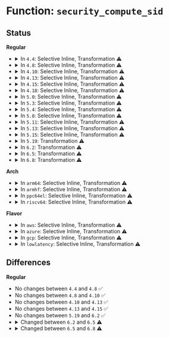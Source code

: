 # Function: <code>security_compute_sid</code>

## Status
<b>Regular</b>
<ul>
<li>
<details>
<summary>In <code>4.4</code>: Selective Inline, Transformation ⚠️</summary>

```c
int security_compute_sid(u32 ssid, u32 tsid, u16 orig_tclass, u32 specified, const char *objname, u32 *out_sid, bool kern);
```

**Collision:** Unique Static

**Inline:** Selective

**Transformation:** True

**Instances:**

```
In security/selinux/ss/services.c (ffffffff81355a70)
Location: security/selinux/ss/services.c:1568
Inline: True
Direct callers:
  - security/selinux/ss/services.c:security_transition_sid
  - security/selinux/ss/services.c:security_transition_sid_user
  - security/selinux/ss/services.c:security_member_sid
  - security/selinux/ss/services.c:security_change_sid
```
**Symbols:**

```
ffffffff81355a70-ffffffff8135600a: security_compute_sid.part.12 (STB_LOCAL)
ffffffff81356010-ffffffff81356050: security_compute_sid (STB_LOCAL)
```
</details>
</li>
<li>
<details>
<summary>In <code>4.8</code>: Selective Inline, Transformation ⚠️</summary>

```c
int security_compute_sid(u32 ssid, u32 tsid, u16 orig_tclass, u32 specified, const char *objname, u32 *out_sid, bool kern);
```

**Collision:** Unique Static

**Inline:** Selective

**Transformation:** True

**Instances:**

```
In security/selinux/ss/services.c (ffffffff8138b790)
Location: security/selinux/ss/services.c:1562
Inline: True
Direct callers:
  - security/selinux/ss/services.c:security_change_sid
  - security/selinux/ss/services.c:security_member_sid
  - security/selinux/ss/services.c:security_transition_sid_user
  - security/selinux/ss/services.c:security_transition_sid
```
**Symbols:**

```
ffffffff8138b790-ffffffff8138bd22: security_compute_sid.part.13 (STB_LOCAL)
ffffffff8138bd30-ffffffff8138bd69: security_compute_sid (STB_LOCAL)
```
</details>
</li>
<li>
<details>
<summary>In <code>4.10</code>: Selective Inline, Transformation ⚠️</summary>

```c
int security_compute_sid(u32 ssid, u32 tsid, u16 orig_tclass, u32 specified, const char *objname, u32 *out_sid, bool kern);
```

**Collision:** Unique Static

**Inline:** Selective

**Transformation:** True

**Instances:**

```
In security/selinux/ss/services.c (ffffffff813a23a0)
Location: security/selinux/ss/services.c:1562
Inline: True
Direct callers:
  - security/selinux/ss/services.c:security_change_sid
  - security/selinux/ss/services.c:security_member_sid
  - security/selinux/ss/services.c:security_transition_sid_user
  - security/selinux/ss/services.c:security_transition_sid
```
**Symbols:**

```
ffffffff813a23a0-ffffffff813a2932: security_compute_sid.part.13 (STB_LOCAL)
ffffffff813a2940-ffffffff813a2979: security_compute_sid (STB_LOCAL)
```
</details>
</li>
<li>
<details>
<summary>In <code>4.13</code>: Selective Inline, Transformation ⚠️</summary>

```c
int security_compute_sid(u32 ssid, u32 tsid, u16 orig_tclass, u32 specified, const char *objname, u32 *out_sid, bool kern);
```

**Collision:** Unique Static

**Inline:** Selective

**Transformation:** True

**Instances:**

```
In security/selinux/ss/services.c (ffffffff813b9870)
Location: security/selinux/ss/services.c:1574
Inline: True
Direct callers:
  - security/selinux/ss/services.c:security_change_sid
  - security/selinux/ss/services.c:security_member_sid
  - security/selinux/ss/services.c:security_transition_sid_user
  - security/selinux/ss/services.c:security_transition_sid
```
**Symbols:**

```
ffffffff813b9870-ffffffff813b9df8: security_compute_sid.part.13 (STB_LOCAL)
ffffffff813b9e00-ffffffff813b9e34: security_compute_sid (STB_LOCAL)
```
</details>
</li>
<li>
<details>
<summary>In <code>4.15</code>: Selective Inline, Transformation ⚠️</summary>

```c
int security_compute_sid(u32 ssid, u32 tsid, u16 orig_tclass, u32 specified, const char *objname, u32 *out_sid, bool kern);
```

**Collision:** Unique Static

**Inline:** Selective

**Transformation:** True

**Instances:**

```
In security/selinux/ss/services.c (ffffffff813dfc30)
Location: security/selinux/ss/services.c:1577
Inline: True
Direct callers:
  - security/selinux/ss/services.c:security_change_sid
  - security/selinux/ss/services.c:security_member_sid
  - security/selinux/ss/services.c:security_transition_sid_user
  - security/selinux/ss/services.c:security_transition_sid
```
**Symbols:**

```
ffffffff813dfc30-ffffffff813e01c3: security_compute_sid.part.12 (STB_LOCAL)
ffffffff813e01d0-ffffffff813e0204: security_compute_sid (STB_LOCAL)
```
</details>
</li>
<li>
<details>
<summary>In <code>4.18</code>: Selective Inline, Transformation ⚠️</summary>

**Collision:** Unique Static

**Inline:** Selective

**Transformation:** True

**Instances:**

```
In security/selinux/ss/services.c (ffffffff814122c5)
Location: security/selinux/ss/services.c:1630
Inline: True
Inline callers:
  - security/selinux/ss/services.c:security_change_sid
  - security/selinux/ss/services.c:security_member_sid
  - security/selinux/ss/services.c:security_transition_sid_user
  - security/selinux/ss/services.c:security_transition_sid
Direct callers:
  - security/selinux/ss/services.c:security_change_sid
  - security/selinux/ss/services.c:security_member_sid
  - security/selinux/ss/services.c:security_transition_sid_user
  - security/selinux/ss/services.c:security_transition_sid
```
**Symbols:**

```
ffffffff8140fdc0-ffffffff81410341: security_compute_sid.part.17 (STB_LOCAL)
ffffffff81414a6d-ffffffff81414ab5: security_compute_sid.part.17.cold.28 (STB_LOCAL)
```
</details>
</li>
<li>
<details>
<summary>In <code>5.0</code>: Selective Inline, Transformation ⚠️</summary>

**Collision:** Unique Static

**Inline:** Selective

**Transformation:** True

**Instances:**

```
In security/selinux/ss/services.c (ffffffff8142e7e5)
Location: security/selinux/ss/services.c:1623
Inline: True
Inline callers:
  - security/selinux/ss/services.c:security_change_sid
  - security/selinux/ss/services.c:security_member_sid
  - security/selinux/ss/services.c:security_transition_sid_user
  - security/selinux/ss/services.c:security_transition_sid
Direct callers:
  - security/selinux/ss/services.c:security_change_sid
  - security/selinux/ss/services.c:security_member_sid
  - security/selinux/ss/services.c:security_transition_sid_user
  - security/selinux/ss/services.c:security_transition_sid
```
**Symbols:**

```
ffffffff8142c5e0-ffffffff8142ccb0: security_compute_sid.part.17 (STB_LOCAL)
ffffffff81431050-ffffffff81431096: security_compute_sid.part.17.cold.29 (STB_LOCAL)
```
</details>
</li>
<li>
<details>
<summary>In <code>5.3</code>: Selective Inline, Transformation ⚠️</summary>

**Collision:** Unique Static

**Inline:** Selective

**Transformation:** True

**Instances:**

```
In security/selinux/ss/services.c (ffffffff8145c165)
Location: security/selinux/ss/services.c:1636
Inline: True
Inline callers:
  - security/selinux/ss/services.c:security_change_sid
  - security/selinux/ss/services.c:security_member_sid
  - security/selinux/ss/services.c:security_transition_sid_user
  - security/selinux/ss/services.c:security_transition_sid
Direct callers:
  - security/selinux/ss/services.c:security_change_sid
  - security/selinux/ss/services.c:security_member_sid
  - security/selinux/ss/services.c:security_transition_sid_user
  - security/selinux/ss/services.c:security_transition_sid
```
**Symbols:**

```
ffffffff81459d80-ffffffff8145a3b5: security_compute_sid.part.0 (STB_LOCAL)
ffffffff8145ea82-ffffffff8145eac7: security_compute_sid.part.0.cold (STB_LOCAL)
```
</details>
</li>
<li>
<details>
<summary>In <code>5.4</code>: Selective Inline, Transformation ⚠️</summary>

**Collision:** Unique Static

**Inline:** Selective

**Transformation:** True

**Instances:**

```
In security/selinux/ss/services.c (ffffffff81475f15)
Location: security/selinux/ss/services.c:1636
Inline: True
Inline callers:
  - security/selinux/ss/services.c:security_change_sid
  - security/selinux/ss/services.c:security_member_sid
  - security/selinux/ss/services.c:security_transition_sid_user
  - security/selinux/ss/services.c:security_transition_sid
Direct callers:
  - security/selinux/ss/services.c:security_change_sid
  - security/selinux/ss/services.c:security_member_sid
  - security/selinux/ss/services.c:security_transition_sid_user
  - security/selinux/ss/services.c:security_transition_sid
```
**Symbols:**

```
ffffffff81473b20-ffffffff81474155: security_compute_sid.part.0 (STB_LOCAL)
ffffffff81478832-ffffffff81478877: security_compute_sid.part.0.cold (STB_LOCAL)
```
</details>
</li>
<li>
<details>
<summary>In <code>5.8</code>: Selective Inline, Transformation ⚠️</summary>

**Collision:** Unique Static

**Inline:** Selective

**Transformation:** True

**Instances:**

```
In security/selinux/ss/services.c (ffffffff814cb6c5)
Location: security/selinux/ss/services.c:1684
Inline: True
Inline callers:
  - security/selinux/ss/services.c:security_change_sid
  - security/selinux/ss/services.c:security_member_sid
  - security/selinux/ss/services.c:security_transition_sid_user
  - security/selinux/ss/services.c:security_transition_sid
Direct callers:
  - security/selinux/ss/services.c:security_change_sid
  - security/selinux/ss/services.c:security_member_sid
  - security/selinux/ss/services.c:security_transition_sid_user
  - security/selinux/ss/services.c:security_transition_sid
```
**Symbols:**

```
ffffffff814c95b0-ffffffff814c9c5f: security_compute_sid.part.0 (STB_LOCAL)
ffffffff814cdd60-ffffffff814cdda5: security_compute_sid.part.0.cold (STB_LOCAL)
```
</details>
</li>
<li>
<details>
<summary>In <code>5.11</code>: Selective Inline, Transformation ⚠️</summary>

**Collision:** Unique Static

**Inline:** Selective

**Transformation:** True

**Instances:**

```
In security/selinux/ss/services.c (ffffffff814e8ed5)
Location: security/selinux/ss/services.c:1704
Inline: True
Inline callers:
  - security/selinux/ss/services.c:security_change_sid
  - security/selinux/ss/services.c:security_member_sid
  - security/selinux/ss/services.c:security_transition_sid_user
  - security/selinux/ss/services.c:security_transition_sid
Direct callers:
  - security/selinux/ss/services.c:security_change_sid
  - security/selinux/ss/services.c:security_member_sid
  - security/selinux/ss/services.c:security_transition_sid_user
  - security/selinux/ss/services.c:security_transition_sid
```
**Symbols:**

```
ffffffff814e6930-ffffffff814e6fab: security_compute_sid.part.0 (STB_LOCAL)
ffffffff81bf0d74-ffffffff81bf0db9: security_compute_sid.part.0.cold (STB_LOCAL)
```
</details>
</li>
<li>
<details>
<summary>In <code>5.13</code>: Selective Inline, Transformation ⚠️</summary>

**Collision:** Unique Static

**Inline:** Selective

**Transformation:** True

**Instances:**

```
In security/selinux/ss/services.c (ffffffff814ef805)
Location: security/selinux/ss/services.c:1716
Inline: True
Inline callers:
  - security/selinux/ss/services.c:security_change_sid
  - security/selinux/ss/services.c:security_member_sid
  - security/selinux/ss/services.c:security_transition_sid_user
  - security/selinux/ss/services.c:security_transition_sid
Direct callers:
  - security/selinux/ss/services.c:security_change_sid
  - security/selinux/ss/services.c:security_member_sid
  - security/selinux/ss/services.c:security_transition_sid_user
  - security/selinux/ss/services.c:security_transition_sid
```
**Symbols:**

```
ffffffff814ed390-ffffffff814edbeb: security_compute_sid.part.0 (STB_LOCAL)
ffffffff81be2eeb-ffffffff81be2f31: security_compute_sid.part.0.cold (STB_LOCAL)
```
</details>
</li>
<li>
<details>
<summary>In <code>5.15</code>: Selective Inline, Transformation ⚠️</summary>

**Collision:** Unique Static

**Inline:** Selective

**Transformation:** True

**Instances:**

```
In security/selinux/ss/services.c (ffffffff81549bfe)
Location: security/selinux/ss/services.c:1724
Inline: True
Inline callers:
  - security/selinux/ss/services.c:security_change_sid
  - security/selinux/ss/services.c:security_member_sid
  - security/selinux/ss/services.c:security_transition_sid_user
  - security/selinux/ss/services.c:security_transition_sid
Direct callers:
  - security/selinux/ss/services.c:security_change_sid
  - security/selinux/ss/services.c:security_member_sid
  - security/selinux/ss/services.c:security_transition_sid_user
  - security/selinux/ss/services.c:security_transition_sid
```
**Symbols:**

```
ffffffff815477d0-ffffffff81547f1e: security_compute_sid.part.0 (STB_LOCAL)
ffffffff81cd4b4f-ffffffff81cd4b95: security_compute_sid.part.0.cold (STB_LOCAL)
```
</details>
</li>
<li>
<details>
<summary>In <code>5.19</code>: Transformation ⚠️</summary>

```c
int security_compute_sid(struct selinux_state *state, u32 ssid, u32 tsid, u16 orig_tclass, u32 specified, const char *objname, u32 *out_sid, bool kern);
```

**Collision:** Unique Static

**Inline:** No

**Transformation:** True

**Instances:**

```
In security/selinux/ss/services.c (0)
Location: security/selinux/ss/services.c:1723
Inline: False
Direct callers:
  - security/selinux/ss/services.c:security_change_sid
  - security/selinux/ss/services.c:security_member_sid
  - security/selinux/ss/services.c:security_transition_sid_user
  - security/selinux/ss/services.c:security_transition_sid
```
**Symbols:**

```
ffffffff815df880-ffffffff815e0036: security_compute_sid (STB_LOCAL)
ffffffff81e87a39-ffffffff81e87ad0: security_compute_sid.cold (STB_LOCAL)
```
</details>
</li>
<li>
<details>
<summary>In <code>6.2</code>: Transformation ⚠️</summary>

```c
int security_compute_sid(struct selinux_state *state, u32 ssid, u32 tsid, u16 orig_tclass, u32 specified, const char *objname, u32 *out_sid, bool kern);
```

**Collision:** Unique Static

**Inline:** No

**Transformation:** True

**Instances:**

```
In security/selinux/ss/services.c (0)
Location: security/selinux/ss/services.c:1717
Inline: False
Direct callers:
  - security/selinux/ss/services.c:security_change_sid
  - security/selinux/ss/services.c:security_member_sid
  - security/selinux/ss/services.c:security_transition_sid_user
  - security/selinux/ss/services.c:security_transition_sid
```
**Symbols:**

```
ffffffff8168e0d0-ffffffff8168e8cb: security_compute_sid (STB_LOCAL)
ffffffff82073bdf-ffffffff82073c39: security_compute_sid.cold (STB_LOCAL)
```
</details>
</li>
<li>
<details>
<summary>In <code>6.5</code>: Transformation ⚠️</summary>

```c
int security_compute_sid(u32 ssid, u32 tsid, u16 orig_tclass, u32 specified, const char *objname, u32 *out_sid, bool kern);
```

**Collision:** Unique Static

**Inline:** No

**Transformation:** True

**Instances:**

```
In security/selinux/ss/services.c (0)
Location: security/selinux/ss/services.c:1694
Inline: False
Direct callers:
  - security/selinux/ss/services.c:security_change_sid
  - security/selinux/ss/services.c:security_member_sid
  - security/selinux/ss/services.c:security_transition_sid_user
  - security/selinux/ss/services.c:security_transition_sid
```
**Symbols:**

```
ffffffff816c7550-ffffffff816c7cd4: security_compute_sid (STB_LOCAL)
ffffffff820f37d0-ffffffff820f3828: security_compute_sid.cold (STB_LOCAL)
```
</details>
</li>
<li>
<details>
<summary>In <code>6.8</code>: Transformation ⚠️</summary>

```c
int security_compute_sid(u32 ssid, u32 tsid, u16 orig_tclass, u16 specified, const char *objname, u32 *out_sid, bool kern);
```

**Collision:** Unique Static

**Inline:** No

**Transformation:** True

**Instances:**

```
In security/selinux/ss/services.c (0)
Location: security/selinux/ss/services.c:1705
Inline: False
Direct callers:
  - security/selinux/ss/services.c:security_change_sid
  - security/selinux/ss/services.c:security_member_sid
  - security/selinux/ss/services.c:security_transition_sid_user
  - security/selinux/ss/services.c:security_transition_sid
```
**Symbols:**

```
ffffffff81704160-ffffffff817048f0: security_compute_sid (STB_LOCAL)
ffffffff821d0996-ffffffff821d09ee: security_compute_sid.cold (STB_LOCAL)
```
</details>
</li>
</ul>
<b>Arch</b>
<ul>
<li>
<details>
<summary>In <code>arm64</code>: Selective Inline, Transformation ⚠️</summary>

**Collision:** Unique Static

**Inline:** Selective

**Transformation:** True

**Instances:**

```
In security/selinux/ss/services.c (ffff800010565908)
Location: security/selinux/ss/services.c:1636
Inline: True
Inline callers:
  - security/selinux/ss/services.c:security_change_sid
  - security/selinux/ss/services.c:security_member_sid
  - security/selinux/ss/services.c:security_transition_sid_user
  - security/selinux/ss/services.c:security_transition_sid
Direct callers:
  - security/selinux/ss/services.c:security_change_sid
  - security/selinux/ss/services.c:security_member_sid
  - security/selinux/ss/services.c:security_transition_sid_user
  - security/selinux/ss/services.c:security_transition_sid
```
**Symbols:**

```
ffff8000105633f0-ffff8000105639a0: security_compute_sid.part.0 (STB_LOCAL)
```
</details>
</li>
<li>
<details>
<summary>In <code>armhf</code>: Selective Inline, Transformation ⚠️</summary>

**Collision:** Unique Static

**Inline:** Selective

**Transformation:** True

**Instances:**

```
In security/selinux/ss/services.c (c071a0e0)
Location: security/selinux/ss/services.c:1636
Inline: True
Inline callers:
  - security/selinux/ss/services.c:security_change_sid
  - security/selinux/ss/services.c:security_member_sid
  - security/selinux/ss/services.c:security_transition_sid_user
  - security/selinux/ss/services.c:security_transition_sid
Direct callers:
  - security/selinux/ss/services.c:security_change_sid
  - security/selinux/ss/services.c:security_member_sid
  - security/selinux/ss/services.c:security_transition_sid_user
  - security/selinux/ss/services.c:security_transition_sid
```
**Symbols:**

```
c0717778-c071801c: security_compute_sid.part.0 (STB_LOCAL)
```
</details>
</li>
<li>
<details>
<summary>In <code>ppc64el</code>: Selective Inline, Transformation ⚠️</summary>

**Collision:** Unique Static

**Inline:** Selective

**Transformation:** True

**Instances:**

```
In security/selinux/ss/services.c (c0000000006c8080)
Location: security/selinux/ss/services.c:1636
Inline: True
Inline callers:
  - security/selinux/ss/services.c:security_change_sid
  - security/selinux/ss/services.c:security_member_sid
  - security/selinux/ss/services.c:security_transition_sid_user
  - security/selinux/ss/services.c:security_transition_sid
Direct callers:
  - security/selinux/ss/services.c:security_change_sid
  - security/selinux/ss/services.c:security_member_sid
  - security/selinux/ss/services.c:security_transition_sid_user
  - security/selinux/ss/services.c:security_transition_sid
```
**Symbols:**

```
c0000000006c4de0-c0000000006c56e0: security_compute_sid.part.0 (STB_LOCAL)
```
</details>
</li>
<li>
<details>
<summary>In <code>riscv64</code>: Selective Inline, Transformation ⚠️</summary>

**Collision:** Unique Static

**Inline:** Selective

**Transformation:** True

**Instances:**

```
In security/selinux/ss/services.c (ffffffe0003bbd0c)
Location: security/selinux/ss/services.c:1636
Inline: True
Inline callers:
  - security/selinux/ss/services.c:security_change_sid
  - security/selinux/ss/services.c:security_member_sid
  - security/selinux/ss/services.c:security_transition_sid_user
  - security/selinux/ss/services.c:security_transition_sid
Direct callers:
  - security/selinux/ss/services.c:security_change_sid
  - security/selinux/ss/services.c:security_member_sid
  - security/selinux/ss/services.c:security_transition_sid_user
  - security/selinux/ss/services.c:security_transition_sid
```
**Symbols:**

```
ffffffe0003b9778-ffffffe0003b9bfe: security_compute_sid.part.0 (STB_LOCAL)
```
</details>
</li>
</ul>
<b>Flavor</b>
<ul>
<li>
<details>
<summary>In <code>aws</code>: Selective Inline, Transformation ⚠️</summary>

**Collision:** Unique Static

**Inline:** Selective

**Transformation:** True

**Instances:**

```
In security/selinux/ss/services.c (ffffffff8146e4f5)
Location: security/selinux/ss/services.c:1636
Inline: True
Inline callers:
  - security/selinux/ss/services.c:security_change_sid
  - security/selinux/ss/services.c:security_member_sid
  - security/selinux/ss/services.c:security_transition_sid_user
  - security/selinux/ss/services.c:security_transition_sid
Direct callers:
  - security/selinux/ss/services.c:security_change_sid
  - security/selinux/ss/services.c:security_member_sid
  - security/selinux/ss/services.c:security_transition_sid_user
  - security/selinux/ss/services.c:security_transition_sid
```
**Symbols:**

```
ffffffff8146c100-ffffffff8146c735: security_compute_sid.part.0 (STB_LOCAL)
ffffffff81470e12-ffffffff81470e57: security_compute_sid.part.0.cold (STB_LOCAL)
```
</details>
</li>
<li>
<details>
<summary>In <code>azure</code>: Selective Inline, Transformation ⚠️</summary>

**Collision:** Unique Static

**Inline:** Selective

**Transformation:** True

**Instances:**

```
In security/selinux/ss/services.c (ffffffff8145ef25)
Location: security/selinux/ss/services.c:1636
Inline: True
Inline callers:
  - security/selinux/ss/services.c:security_change_sid
  - security/selinux/ss/services.c:security_member_sid
  - security/selinux/ss/services.c:security_transition_sid_user
  - security/selinux/ss/services.c:security_transition_sid
Direct callers:
  - security/selinux/ss/services.c:security_change_sid
  - security/selinux/ss/services.c:security_member_sid
  - security/selinux/ss/services.c:security_transition_sid_user
  - security/selinux/ss/services.c:security_transition_sid
```
**Symbols:**

```
ffffffff8145cb30-ffffffff8145d165: security_compute_sid.part.0 (STB_LOCAL)
ffffffff81461832-ffffffff81461877: security_compute_sid.part.0.cold (STB_LOCAL)
```
</details>
</li>
<li>
<details>
<summary>In <code>gcp</code>: Selective Inline, Transformation ⚠️</summary>

**Collision:** Unique Static

**Inline:** Selective

**Transformation:** True

**Instances:**

```
In security/selinux/ss/services.c (ffffffff8146a595)
Location: security/selinux/ss/services.c:1636
Inline: True
Inline callers:
  - security/selinux/ss/services.c:security_change_sid
  - security/selinux/ss/services.c:security_member_sid
  - security/selinux/ss/services.c:security_transition_sid_user
  - security/selinux/ss/services.c:security_transition_sid
Direct callers:
  - security/selinux/ss/services.c:security_change_sid
  - security/selinux/ss/services.c:security_member_sid
  - security/selinux/ss/services.c:security_transition_sid_user
  - security/selinux/ss/services.c:security_transition_sid
```
**Symbols:**

```
ffffffff814681a0-ffffffff814687d5: security_compute_sid.part.0 (STB_LOCAL)
ffffffff8146ceb2-ffffffff8146cef7: security_compute_sid.part.0.cold (STB_LOCAL)
```
</details>
</li>
<li>
<details>
<summary>In <code>lowlatency</code>: Selective Inline, Transformation ⚠️</summary>

**Collision:** Unique Static

**Inline:** Selective

**Transformation:** True

**Instances:**

```
In security/selinux/ss/services.c (ffffffff81481d35)
Location: security/selinux/ss/services.c:1636
Inline: True
Inline callers:
  - security/selinux/ss/services.c:security_change_sid
  - security/selinux/ss/services.c:security_member_sid
  - security/selinux/ss/services.c:security_transition_sid_user
  - security/selinux/ss/services.c:security_transition_sid
Direct callers:
  - security/selinux/ss/services.c:security_change_sid
  - security/selinux/ss/services.c:security_member_sid
  - security/selinux/ss/services.c:security_transition_sid_user
  - security/selinux/ss/services.c:security_transition_sid
```
**Symbols:**

```
ffffffff8147f960-ffffffff8147ff94: security_compute_sid.part.0 (STB_LOCAL)
ffffffff8148471e-ffffffff81484763: security_compute_sid.part.0.cold (STB_LOCAL)
```
</details>
</li>
</ul>

## Differences
<b>Regular</b>
<ul>
<li>
No changes between <code>4.4</code> and <code>4.8</code> ✅
</li>
<li>
No changes between <code>4.8</code> and <code>4.10</code> ✅
</li>
<li>
No changes between <code>4.10</code> and <code>4.13</code> ✅
</li>
<li>
No changes between <code>4.13</code> and <code>4.15</code> ✅
</li>
<li>
No changes between <code>5.19</code> and <code>6.2</code> ✅
</li>
<li>
<details>
<summary>Changed between <code>6.2</code> and <code>6.5</code> ⚠️</summary>
<ul>
<li>
<b>Param removed. </b>
<code>struct selinux_state *state</code>
</li>
<li>
<b>Param reordered. </b>
<code>state, ssid, tsid, orig_tclass, specified, objname, out_sid, kern</code> ➡️ <code>ssid, tsid, orig_tclass, specified, objname, out_sid, kern</code>
</li>
</ul>
</details>
</li>
<li>
<details>
<summary>Changed between <code>6.5</code> and <code>6.8</code> ⚠️</summary>
<ul>
<li>
<b>Param type changed. </b>
<code>u32 specified</code> ➡️ <code>u16 specified</code>
</li>
</ul>
</details>
</li>
</ul>
